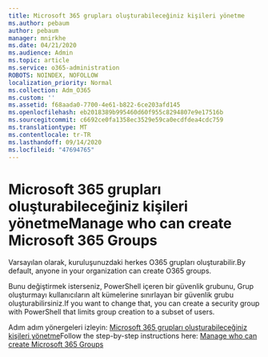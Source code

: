```yaml
---
title: Microsoft 365 grupları oluşturabileceğiniz kişileri yönetme
ms.author: pebaum
author: pebaum
manager: mnirkhe
ms.date: 04/21/2020
ms.audience: Admin
ms.topic: article
ms.service: o365-administration
ROBOTS: NOINDEX, NOFOLLOW
localization_priority: Normal
ms.collection: Adm_O365
ms.custom: ''
ms.assetid: f68aada0-7700-4e61-b822-6ce203afd145
ms.openlocfilehash: eb2018389b995460d60f955c8294807e9e17516b
ms.sourcegitcommit: c6692ce0fa1358ec3529e59ca0ecdfdea4cdc759
ms.translationtype: MT
ms.contentlocale: tr-TR
ms.lasthandoff: 09/14/2020
ms.locfileid: "47694765"
---
```

# <a name="manage-who-can-create-microsoft-365-groups"></a><span data-ttu-id="2e4ef-102">Microsoft 365 grupları oluşturabileceğiniz kişileri yönetme</span><span class="sxs-lookup"><span data-stu-id="2e4ef-102">Manage who can create Microsoft 365 Groups</span></span>

<span data-ttu-id="2e4ef-103">Varsayılan olarak, kuruluşunuzdaki herkes O365 grupları oluşturabilir.</span><span class="sxs-lookup"><span data-stu-id="2e4ef-103">By default, anyone in your organization can create O365 groups.</span></span>
  
<span data-ttu-id="2e4ef-104">Bunu değiştirmek isterseniz, PowerShell içeren bir güvenlik grubunu, Grup oluşturmayı kullanıcıların alt kümelerine sınırlayan bir güvenlik grubu oluşturabilirsiniz.</span><span class="sxs-lookup"><span data-stu-id="2e4ef-104">If you want to change that, you can create a security group with PowerShell that limits group creation to a subset of users.</span></span>
  
<span data-ttu-id="2e4ef-105">Adım adım yönergeleri izleyin: [Microsoft 365 grupları oluşturabileceğiniz kişileri yönetme](https://docs.microsoft.com/microsoft-365/admin/create-groups/manage-creation-of-groups)</span><span class="sxs-lookup"><span data-stu-id="2e4ef-105">Follow the step-by-step instructions here: [Manage who can create Microsoft 365 Groups](https://docs.microsoft.com/microsoft-365/admin/create-groups/manage-creation-of-groups)</span></span>
  

